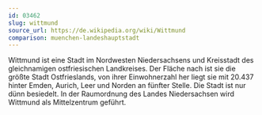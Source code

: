 ```yaml
---
id: 03462
slug: wittmund
source_url: https://de.wikipedia.org/wiki/Wittmund
comparison: muenchen-landeshauptstadt
---
```


Wittmund ist eine Stadt im Nordwesten Niedersachsens und Kreisstadt des gleichnamigen ostfriesischen Landkreises. Der Fläche nach ist sie die größte Stadt Ostfrieslands, von ihrer Einwohnerzahl her liegt sie mit 20.437 hinter Emden, Aurich, Leer und Norden an fünfter Stelle. Die Stadt ist nur dünn besiedelt. In der Raumordnung des Landes Niedersachsen wird Wittmund als Mittelzentrum geführt.
